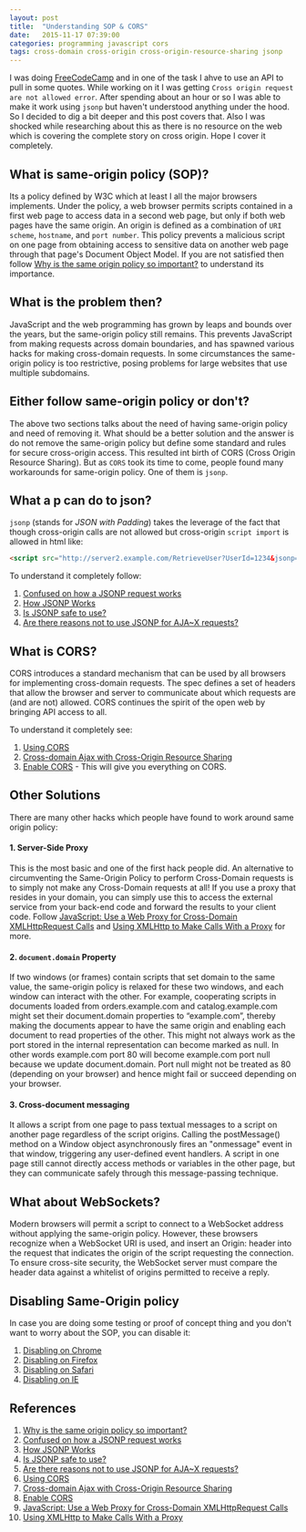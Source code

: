 ```yaml
---
layout: post
title:  "Understanding SOP & CORS"
date:   2015-11-17 07:39:00
categories: programming javascript cors
tags: cross-domain cross-origin cross-origin-resource-sharing jsonp
---
```


I was doing [FreeCodeCamp](http://www.freecodecamp.com/) and in one of the task I ahve to use an API to pull in some quotes. While working on it I was getting `Cross origin request are not allowed error`. After spending about an hour or so I was able to make it work using `jsonp` but haven't understood anything under the hood. So I decided to dig a bit deeper and this post covers that. Also I was shocked while researching about this as there is no resource on the web which is covering the complete story on cross origin. Hope I cover it completely.

## What is same-origin policy (SOP)?
Its a policy defined by W3C which at least I all the major browsers implements. Under the policy, a web browser permits scripts contained in a first web page to access data in a second web page, but only if both web pages have the same origin. An origin is defined as a combination of `URI scheme`, `hostname`, and `port number`. This policy prevents a malicious script on one page from obtaining access to sensitive data on another web page through that page's Document Object Model. If you are not satisfied then follow [Why is the same origin policy so important?](http://security.stackexchange.com/questions/8264/why-is-the-same-origin-policy-so-important) to understand its importance. 

## What is the problem then?
JavaScript and the web programming has grown by leaps and bounds over the years, but the same-origin policy still remains. This prevents JavaScript from making requests across domain boundaries, and has spawned various hacks for making cross-domain requests. In some circumstances the same-origin policy is too restrictive, posing problems for large websites that use multiple subdomains.

## Either follow same-origin policy or don't?
The above two sections talks about the need of having same-origin policy and need of removing it. What should be a better solution and the answer is do not remove the same-origin policy but define some standard and rules for secure cross-origin access. This resulted int birth of CORS (Cross Origin Resource Sharing). But as `CORS` took its time to come, people found many workarounds for same-origin policy. One of them is `jsonp`.

## What a p can do to json?
`jsonp` (stands for _JSON with Padding_) takes the leverage of the fact that though cross-origin calls are not allowed but cross-origin `script import` is allowed in html like:
  
```html
<script src="http://server2.example.com/RetrieveUser?UserId=1234&jsonp=methodName"></script>
```

To understand it completely follow:

1. [Confused on how a JSONP request works](http://stackoverflow.com/questions/10193085/confused-on-how-a-jsonp-request-works)
2. [How JSONP Works](http://schier.co/blog/2013/09/30/how-jsonp-works.html)
3. [Is JSONP safe to use?](http://stackoverflow.com/questions/613962/is-jsonp-safe-to-use)
4. [Are there reasons not to use JSONP for AJA~X requests?](http://stackoverflow.com/questions/19173/are-there-reasons-not-to-use-jsonp-for-ajax-requests)

## What is CORS?
CORS introduces a standard mechanism that can be used by all browsers for implementing cross-domain requests. The spec defines a set of headers that allow the browser and server to communicate about which requests are (and are not) allowed. CORS continues the spirit of the open web by bringing API access to all.

To understand it completely see:

1. [Using CORS](http://www.html5rocks.com/en/tutorials/cors/)
2. [Cross-domain Ajax with Cross-Origin Resource Sharing](https://www.nczonline.net/blog/2010/05/25/cross-domain-ajax-with-cross-origin-resource-sharing/)
3. [Enable CORS](http://enable-cors.org/index.html) - This will give you everything on CORS.

## Other Solutions
There are many other hacks which people have found to work around same origin policy:

#### 1. Server-Side Proxy
This is the most basic and one of the first hack people did. An alternative to circumventing the Same-Origin Policy to perform Cross-Domain requests is to simply not make any Cross-Domain requests at all! If you use a proxy that resides in your domain, you can simply use this to access the external service from your back-end code and forward the results to your client code. Follow [JavaScript: Use a Web Proxy for Cross-Domain XMLHttpRequest Calls](https://developer.yahoo.com/javascript/howto-proxy.html) and [Using XMLHttp to Make Calls With a Proxy](http://support.brightcove.com/en/video-cloud/docs/using-xmlhttp-make-calls-proxy) for more.

#### 2. `document.domain` Property
If two windows (or frames) contain scripts that set domain to the same value, the same-origin policy is relaxed for these two windows, and each window can interact with the other. For example, cooperating scripts in documents loaded from orders.example.com and catalog.example.com might set their document.domain properties to “example.com”, thereby making the documents appear to have the same origin and enabling each document to read properties of the other. This might not always work as the port stored in the internal representation can become marked as null. In other words example.com port 80 will become example.com port null because we update document.domain. Port null might not be treated as 80 (depending on your browser) and hence might fail or succeed depending on your browser.

#### 3. Cross-document messaging
It allows a script from one page to pass textual messages to a script on another page regardless of the script origins. Calling the postMessage() method on a Window object asynchronously fires an "onmessage" event in that window, triggering any user-defined event handlers. A script in one page still cannot directly access methods or variables in the other page, but they can communicate safely through this message-passing technique.

## What about WebSockets?
Modern browsers will permit a script to connect to a WebSocket address without applying the same-origin policy. However, these browsers recognize when a WebSocket URI is used, and insert an Origin: header into the request that indicates the origin of the script requesting the connection. To ensure cross-site security, the WebSocket server must compare the header data against a whitelist of origins permitted to receive a reply.

## Disabling Same-Origin policy
In case you are doing some testing or proof of concept thing and you don't want to worry about the SOP, you can disable it:

1. [Disabling on Chrome](http://stackoverflow.com/questions/3102819/disable-same-origin-policy-in-chrome)
2. [Disabling on Firefox](http://stackoverflow.com/questions/17088609/disable-firefox-same-origin-policy)
3. [Disabling on Safari](http://stackoverflow.com/questions/4556429/disabling-same-origin-policy-in-safari)
4. [Disabling on IE](http://stackoverflow.com/questions/20947359/disable-same-origin-policy-internet-explorer)

## References

1. [Why is the same origin policy so important?](http://security.stackexchange.com/questions/8264/why-is-the-same-origin-policy-so-important)
2. [Confused on how a JSONP request works](http://stackoverflow.com/questions/10193085/confused-on-how-a-jsonp-request-works)
3. [How JSONP Works](http://schier.co/blog/2013/09/30/how-jsonp-works.html)
4. [Is JSONP safe to use?](http://stackoverflow.com/questions/613962/is-jsonp-safe-to-use)
5. [Are there reasons not to use JSONP for AJA~X requests?](http://stackoverflow.com/questions/19173/are-there-reasons-not-to-use-jsonp-for-ajax-requests)
6. [Using CORS](http://www.html5rocks.com/en/tutorials/cors/)
7. [Cross-domain Ajax with Cross-Origin Resource Sharing](https://www.nczonline.net/blog/2010/05/25/cross-domain-ajax-with-cross-origin-resource-sharing/)
8. [Enable CORS](http://enable-cors.org/index.html)
9. [JavaScript: Use a Web Proxy for Cross-Domain XMLHttpRequest Calls](https://developer.yahoo.com/javascript/howto-proxy.html)
10. [Using XMLHttp to Make Calls With a Proxy](http://support.brightcove.com/en/video-cloud/docs/using-xmlhttp-make-calls-proxy)

